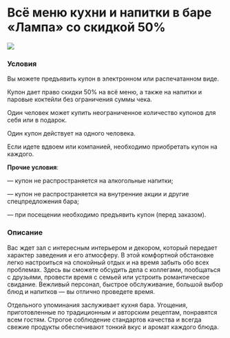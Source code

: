 # Всё меню кухни и напитки в баре «Лампа» со скидкой 50%
![](https://st.biglion.ru/c/w/672/h/378/cfs25/deal_offer/5d/93/5d93c084ded7d463321e9354d2f9905c.jpg)

### Условия
Вы можете предъявить купон в электронном или распечатанном виде.

Купон дает право скидки 50% на всё меню, а также на напитки и паровые коктейли без ограничения суммы чека.

Один человек может купить неограниченное количество купонов для себя или в подарок.

Один купон действует на одного человека.

Если идете вдвоем или компанией, необходимо приобретать купон на каждого.

**Прочие условия**:

— купон не распространяется на алкогольные напитки;

— купон не распространяется на внутренние акции и другие спецпредложения бара;

— при посещении необходимо предъявить купон (перед заказом).

### Описание
Вас ждет зал с интересным интерьером и декором, который передает характер заведения и его атмосферу. В этой комфортной обстановке легко настроиться на спокойный отдых и на время забыть обо всех проблемах. Здесь вы сможете обсудить дела с коллегами, пообщаться с друзьями, провести время с семьей или устроить романтическое свидание. Вежливый персонал, быстрое обслуживание, большой выбор блюд и напитков — вы отлично проведете время.

Отдельного упоминания заслуживает кухня бара. Угощения, приготовленные по традиционным и авторским рецептам, понравятся всем гостям. Строгое соблюдение стандартов качества и всегда свежие продукты обеспечивают тонкий вкус и аромат каждого блюда.
